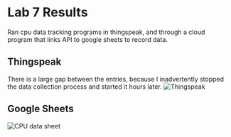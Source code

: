 # Lab 7 Results
Ran cpu data tracking programs in thingspeak, and through a cloud program that links API to google sheets to record data.
## Thingspeak
There is a large gap between the entries, because I inadvertently stopped the data collection process and started it hours later.
![Thingspeak](lab9.thingspeak.png)

## Google Sheets
![CPU data sheet](lab9.cpudatasheet.png)
